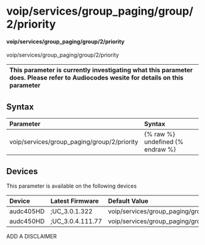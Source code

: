﻿---
description: voip/services/group_paging/group/2/priority
search: false
---

# voip/services/group_paging/group/2/priority

#### voip/services/group_paging/group/2/priority

voip/services/group_paging/group/2/priority


| This parameter is currently investigating what this parameter does. Please refer to Audiocodes wesite for details on this parameter | 
| :--- |

## Syntax
| Parameter | Syntax |
| :--- | :--- |
|voip/services/group_paging/group/2/priority | {% raw %} undefined {% endraw %}|

## Devices
This parameter is available on the following devices

| Device | Latest Firmware | Default Value |
|:---|:---|:---|
| audc405HD | ;UC_3.0.1.322 | voip/services/group_paging/group/2/priority=NORMAL 
| audc450HD | ;UC_3.0.4.111.77 | voip/services/group_paging/group/2/priority=NORMAL 

ADD A DISCLAIMER
